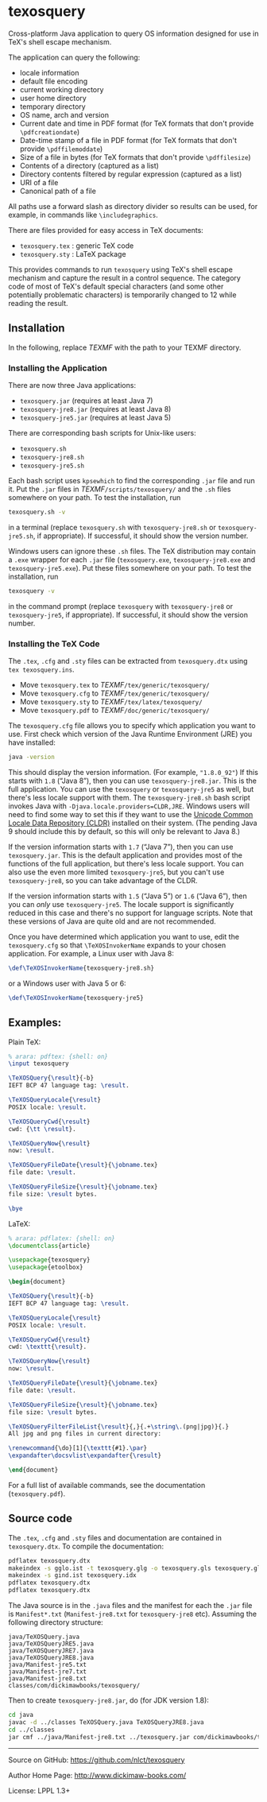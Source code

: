 # texosquery
Cross-platform Java application to query OS information designed for use in 
TeX's shell escape mechanism.

The application can query the following:

 - locale information
 - default file encoding
 - current working directory
 - user home directory
 - temporary directory
 - OS name, arch and version
 - Current date and time in PDF format
   (for TeX formats that don't provide `\pdfcreationdate`)
 - Date-time stamp of a file in PDF format
   (for TeX formats that don't provide `\pdffilemoddate`)
 - Size of a file in bytes
   (for TeX formats that don't provide `\pdffilesize`)
 - Contents of a directory (captured as a list)
 - Directory contents filtered by regular expression
   (captured as a list)
 - URI of a file
 - Canonical path of a file

All paths use a forward slash as directory divider so results
can be used, for example, in commands like `\includegraphics`.

There are files provided for easy access in TeX documents:

 - `texosquery.tex` : generic TeX code
 - `texosquery.sty` : LaTeX package

This provides commands to run `texosquery` using TeX's shell
escape mechanism and capture the result in a control sequence.
The category code of most of TeX's default special characters 
(and some other potentially problematic characters) is temporarily 
changed to 12 while reading the result.

## Installation

In the following, replace _TEXMF_ with the path to your TEXMF directory.

### Installing the Application

There are now three Java applications:

 - `texosquery.jar` (requires at least Java 7)
 - `texosquery-jre8.jar` (requires at least Java 8)
 - `texosquery-jre5.jar` (requires at least Java 5)

There are corresponding bash scripts for Unix-like users:

 - `texosquery.sh`
 - `texosquery-jre8.sh`
 - `texosquery-jre5.sh`

Each bash script uses `kpsewhich` to find the corresponding `.jar` file
and run it. Put the `.jar` files in _TEXMF_`/scripts/texosquery/` and the
`.sh` files somewhere on your path. To test the installation, run
```bash
texosquery.sh -v
```
in a terminal (replace `texosquery.sh` with `texosquery-jre8.sh` or 
`texosquery-jre5.sh`, if appropriate). If successful, it should show 
the version number.

Windows users can ignore these `.sh` files. The TeX distribution may
contain a `.exe` wrapper for each `.jar` file (`texosquery.exe`,
`texosquery-jre8.exe` and `texosquery-jre5.exe`). Put these files
somewhere on your path. To test the installation, run
```bash
texosquery -v
```
in the command prompt (replace `texosquery` with `texosquery-jre8`
or `texosquery-jre5`, if appropriate). If successful, it should show 
the version number.

### Installing the TeX Code

The `.tex`, `.cfg` and `.sty` files can be extracted from `texosquery.dtx`
using `tex texosquery.ins`.

 - Move `texosquery.tex` to _TEXMF_`/tex/generic/texosquery/`
 - Move `texosquery.cfg` to _TEXMF_`/tex/generic/texosquery/`
 - Move `texosquery.sty` to _TEXMF_`/tex/latex/texosquery/`
 - Move `texosquery.pdf` to _TEXMF_`/doc/generic/texosquery/`

The `texosquery.cfg` file allows you to specify which application you
want to use. First check which version of the Java Runtime
Environment (JRE) you have installed:
```bash
java -version
```
This should display the version information. (For example, `"1.8.0_92"`)
If this starts with `1.8` (“Java 8”), then you can use `texosquery-jre8.jar`.
This is the full application. You can use the `texosquery` or 
`texosquery-jre5` as well, but there's less locale support with them. 
The `texosquery-jre8.sh` bash script invokes Java with 
`-Djava.locale.providers=CLDR,JRE`.
Windows users will need to find some way to set this if they want to use the
[Unicode Common Locale Data Repository (CLDR)](http://cldr.unicode.org/) 
installed on their system. (The pending Java 9 should include this
by default, so this will only be relevant to Java 8.)

If the version information starts with `1.7` (“Java 7”), then you can use 
`texosquery.jar`. This is the default application and provides most
of the functions of the full application, but there's less locale support.
You can also use the even more limited `texosquery-jre5`, but you can't use
`texosquery-jre8`, so you can take advantage of the CLDR.

If the version information starts with `1.5` (“Java 5”) or `1.6`
(“Java 6”), then you can _only_ use `texosquery-jre5`.  The locale
support is significantly reduced in this case and there's no support
for language scripts. Note that these versions of Java are quite old
and are not recommended.

Once you have determined which application you want to use, edit the
`texosquery.cfg` so that `\TeXOSInvokerName` expands to your chosen
application. For example, a Linux user with Java 8:
```tex
\def\TeXOSInvokerName{texosquery-jre8.sh}
```
or a Windows user with Java 5 or 6:
```tex
\def\TeXOSInvokerName{texosquery-jre5}
```

## Examples:

Plain TeX:

```tex
% arara: pdftex: {shell: on}
\input texosquery

\TeXOSQuery{\result}{-b}
IEFT BCP 47 language tag: \result.

\TeXOSQueryLocale{\result}
POSIX locale: \result.

\TeXOSQueryCwd{\result}
cwd: {\tt \result}.

\TeXOSQueryNow{\result}
now: \result.

\TeXOSQueryFileDate{\result}{\jobname.tex}
file date: \result.

\TeXOSQueryFileSize{\result}{\jobname.tex}
file size: \result bytes.

\bye
```

LaTeX:

```latex
% arara: pdflatex: {shell: on}
\documentclass{article}

\usepackage{texosquery}
\usepackage{etoolbox}

\begin{document}

\TeXOSQuery{\result}{-b}
IEFT BCP 47 language tag: \result.

\TeXOSQueryLocale{\result}
POSIX locale: \result.

\TeXOSQueryCwd{\result}
cwd: \texttt{\result}.

\TeXOSQueryNow{\result}
now: \result.

\TeXOSQueryFileDate{\result}{\jobname.tex}
file date: \result.

\TeXOSQueryFileSize{\result}{\jobname.tex}
file size: \result bytes.

\TeXOSQueryFilterFileList{\result}{,}{.+\string\.(png|jpg)}{.}
All jpg and png files in current directory:

\renewcommand{\do}[1]{\texttt{#1}.\par}
\expandafter\docsvlist\expandafter{\result}

\end{document}
```

For a full list of available commands, see the documentation
(`texosquery.pdf`).

## Source code

The `.tex`, `.cfg` and `.sty` files and documentation are contained in
`texosquery.dtx`. To compile the documentation:
```bash
pdflatex texosquery.dtx
makeindex -s gglo.ist -t texosquery.glg -o texosquery.gls texosquery.glo
makeindex -s gind.ist texosquery.idx
pdflatex texosquery.dtx
pdflatex texosquery.dtx
```

The Java source is in the `.java` files and the manifest for each the
`.jar` file is `Manifest*.txt` (`Manifest-jre8.txt` for `texosquery-jre8` etc). 
Assuming the following directory structure:
```
java/TeXOSQuery.java
java/TeXOSQueryJRE5.java
java/TeXOSQueryJRE7.java
java/TeXOSQueryJRE8.java
java/Manifest-jre5.txt
java/Manifest-jre7.txt
java/Manifest-jre8.txt
classes/com/dickimawbooks/texosquery/
```
Then to create `texosquery-jre8.jar`, do (for JDK version 1.8):
```bash
cd java 
javac -d ../classes TeXOSQuery.java TeXOSQueryJRE8.java
cd ../classes
jar cmf ../java/Manifest-jre8.txt ../texosquery.jar com/dickimawbooks/texosquery/*.class
```

---

Source on GitHub: https://github.com/nlct/texosquery

Author Home Page: http://www.dickimaw-books.com/

License: LPPL 1.3+

